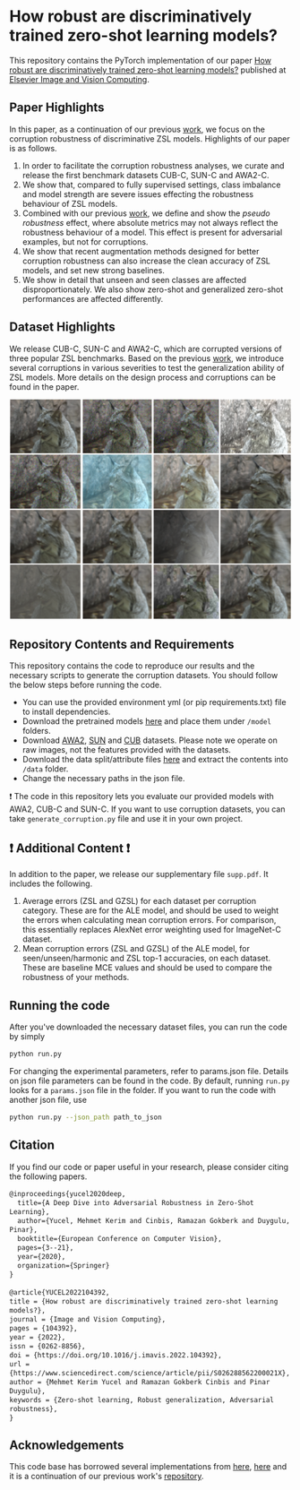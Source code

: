
# How robust are discriminatively trained zero-shot learning models?

This repository contains the PyTorch implementation of our paper [How robust are discriminatively trained zero-shot learning models?](https://www.sciencedirect.com/science/article/abs/pii/S026288562200021X) published at [Elsevier Image and Vision Computing](https://www.sciencedirect.com/journal/image-and-vision-computing).



## Paper Highlights
In this paper, as a continuation of our previous [work](https://arxiv.org/pdf/2008.07651.pdf), we focus on the corruption robustness of discriminative ZSL models. Highlights of our paper is as follows.

1. In order to facilitate the corruption robustness analyses, we curate and release the first benchmark datasets CUB-C, SUN-C and AWA2-C.
2. We show that, compared to fully supervised settings, class imbalance and model strength are severe issues effecting the robustness behaviour of ZSL models.
3. Combined with our previous [work](https://arxiv.org/pdf/2008.07651.pdf), we define and show the _pseudo robustness_ effect, where absolute metrics may not always reflect the robustness behaviour of a model. This effect is present for adversarial examples, but not for corruptions.
4. We show that recent augmentation methods designed for better corruption robustness can also increase the clean accuracy of ZSL models, and set new strong baselines.
5. We show in detail that unseen and seen classes are affected disproportionately. We also show zero-shot and generalized zero-shot performances are affected differently.

## Dataset Highlights

We release CUB-C, SUN-C and AWA2-C, which are corrupted versions of three popular ZSL benchmarks. Based on the previous [work](https://arxiv.org/abs/1903.12261), we introduce several corruptions
in various severities to test the generalization ability of ZSL models. More details on the design process and corruptions can be found in the paper.

<img src="assets/figure1.png" width="1200">


## Repository Contents and Requirements
This repository contains the code to reproduce our results and the necessary scripts to generate
the corruption datasets. You should follow the below steps before running the code.

* You can use the provided environment yml (or pip requirements.txt) file to install dependencies. 
* Download the pretrained models [here](https://drive.google.com/file/d/1MV0jIZm_LfJYFy-ekQgztISfMSRLkiYI/view?usp=sharing) and place them under `/model` folders.
* Download [AWA2](https://cvml.ist.ac.at/AwA2/), [SUN](http://cs.brown.edu/~gmpatter/sunattributes.html) and [CUB](http://www.vision.caltech.edu/visipedia/CUB-200-2011.html) 
datasets. Please note we operate on raw images, not the features provided with the datasets. 
* Download the data split/attribute files [here](https://drive.google.com/file/d/1jk2wWtXavjizjvRFTt4OKBMyHKZBPm9v/view?usp=sharing) and extract the contents into `/data` folder. 
* Change the necessary paths in the json file.

:exclamation: The code in this repository lets you evaluate our provided models with AWA2, CUB-C and SUN-C. If you want to use corruption datasets, you can take `generate_corruption.py` file and use it in your own project. 

##  :exclamation: Additional Content  :exclamation:

In addition to the paper, we release our supplementary file `supp.pdf`. It includes the following.

1. Average errors (ZSL and GZSL) for each dataset per corruption category. These are for the ALE model, and should be used to weight the errors when calculating mean corruption errors. For comparison, this essentially replaces AlexNet error weighting used for ImageNet-C dataset.
2. Mean corruption errors (ZSL and GZSL)  of the ALE model, for seen/unseen/harmonic and ZSL top-1 accuracies, on each dataset. These are baseline MCE values and should be used to compare the robustness of your methods.

## Running the code
After you've downloaded the necessary dataset files, you can run the code by simply

```bash
python run.py
```

For changing the experimental parameters, refer to params.json file. Details on json file parameters can be found in the code. By default, running `run.py` looks for a `params.json` file in the folder. If you want to run the code with another json file, use

```bash
python run.py --json_path path_to_json
```

## Citation
If you find our code or paper useful in your research, please consider citing the following papers.

```
@inproceedings{yucel2020deep,
  title={A Deep Dive into Adversarial Robustness in Zero-Shot Learning},
  author={Yucel, Mehmet Kerim and Cinbis, Ramazan Gokberk and Duygulu, Pinar},
  booktitle={European Conference on Computer Vision},
  pages={3--21},
  year={2020},
  organization={Springer}
}

@article{YUCEL2022104392,
title = {How robust are discriminatively trained zero-shot learning models?},
journal = {Image and Vision Computing},
pages = {104392},
year = {2022},
issn = {0262-8856},
doi = {https://doi.org/10.1016/j.imavis.2022.104392},
url = {https://www.sciencedirect.com/science/article/pii/S026288562200021X},
author = {Mehmet Kerim Yucel and Ramazan Gokberk Cinbis and Pinar Duygulu},
keywords = {Zero-shot learning, Robust generalization, Adversarial robustness},
}

```
## Acknowledgements
This code base has borrowed several implementations from [here](https://github.com/cetinsamet/attribute-label-embedding-old), [here](https://github.com/hendrycks/robustness) and it is a continuation of our previous work's [repository](https://github.com/MKYucel/adversarial_robustness_zsl). 

